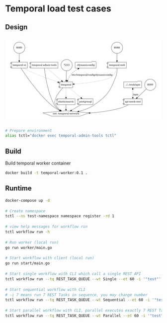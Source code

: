 # Temporal load test cases

## Design

![Схема размещения](./docker-compose/docker-compose.png)

```sh
# Prepare environment
alias tctl="docker exec temporal-admin-tools tctl"
```

## Build

Build temporal worker container

```sh
docker build -t temporal-worker:0.1 .
```

## Runtime

```sh
docker-compose up -d

# Create namespace
tctl --ns test-namespace namespace register -rd 1

# view help messages for workflow run
tctl workflow run -h

# Run worker (local run)
go run worker/main.go

# Start workflow with client (local run)
go run start/main.go

# Start single workflow with CLI which call a single REST API
tctl workflow run --tq REST_TASK_QUEUE --wt Single --et 60 -i '"test"'

# Start sequential workflow with CLI
# -i 7 means run 7 REST Tasks in sequence, you may change number
tctl workflow run --tq REST_TASK_QUEUE --wt Sequential --et 60 -i '"test"' -i 7

# Start parallel workflow with CLI, parallel executes exactly 7 REST Tasks
tctl workflow run --tq REST_TASK_QUEUE --wt Parallel --et 60 -i '"test"'

```
